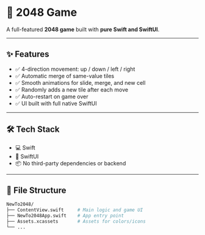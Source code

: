 # 🧠 2048 Game

A full-featured **2048 game** built with **pure Swift and SwiftUI**.

---

## ✨ Features

- ✅ 4-direction movement: up / down / left / right
- ✅ Automatic merge of same-value tiles
- ✅ Smooth animations for slide, merge, and new cell
- ✅ Randomly adds a new tile after each move
- ✅ Auto-restart on game over
- ✅ UI built with full native SwiftUI

---

## 🛠 Tech Stack

- 💻 Swift
- 🎨 SwiftUI
- 📦 No third-party dependencies or backend

---

## 📁 File Structure

```bash
NewTo2048/
├── ContentView.swift     # Main logic and game UI
├── NewTo2048App.swift    # App entry point
├── Assets.xcassets       # Assets for colors/icons
└── ...
